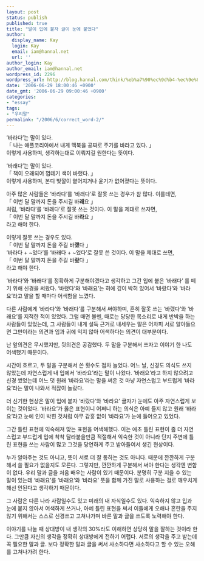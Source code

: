 ```yaml
---
layout: post
status: publish
published: true
title: "말이 입에 붙자 글이 눈에 붙었다"
author:
  display_name: Kay
  login: Kay
  email: iam@hannal.net
  url: ''
author_login: Kay
author_email: iam@hannal.net
wordpress_id: 2296
wordpress_url: http://blog.hannal.com/think/%eb%a7%90%ec%9d%b4-%ec%9e%85%ec%97%90-%eb%b6%99%ec%9e%90-%ea%b8%80%ec%9d%b4-%eb%88%88%ec%97%90-%eb%b6%99%ec%97%88%eb%8b%a4/
date: '2006-06-29 18:00:46 +0900'
date_gmt: '2006-06-29 09:00:46 +0900'
categories:
- "essay"
tags:
- "우리말"
permalink: "/2006/6/correct_word-2/"
---
```

<p>‘바라다’는 말이 있다.<br />
「 나는 애플코리아에서 내게 맥북을 공짜로 주기를 바라고 있다. 」<br />
이렇게 사용하며, 생각하는대로 이뤄지길 원한다는 뜻이다.</p>
<p>‘바래다’는 말이 있다.<br />
「 책이 오래되어 껍데기 색이 바랬다. 」<br />
이렇게 사용하며, 본디 빛깔이 옅어지거나 윤기가 없어졌다는 뜻이다.</p>
<p>아주 많은 사람들은 ‘바라다’를 ‘바래다’로 잘못 쓰는 경우가 참 많다. 이를테면,<br />
「 이번 달 말까지 돈을 주시길 바<strong>래</strong>요 」<br />
처럼, ‘바라다’를 ‘바래다’로 잘못 쓰는 것이다. 이 말을 제대로 쓰자면,<br />
「 이번 달 말까지 돈을 주시길 바<strong>라</strong>요 」<br />
라고 해야 한다.</p>
<p>이렇게 잘못 쓰는 경우도 있다.<br />
「 이번 달 말까지 돈을 주길 바<strong>랬</strong>다 」<br />
‘바라다 + ~었다’를 ‘바래다 + ~었다’로 잘못 쓴 것이다. 이 말을 제대로 쓰면,<br />
「 이번 달 말까지 돈을 주길 바<strong>랐</strong>다 」<br />
라고 해야 한다.</p>
<p>‘바라다’와 ‘바래다’를 정확하게 구분해야겠다고 생각하고 그간 입에 붙은 ‘바래다’ 를 떼기 위해 신경을 써왔다. ‘바랬다’와 ‘바래요’는 혀에 깊이 박혀 있어서 ‘바랐다’와 ‘바라요’라고 말을 할 때마다 어색함을 느꼈다.</p>
<p>다른 사람에게 ‘바라다’와 ‘바래다’를 구분해서 써야하며, 흔히 잘못 쓰는 ‘바랬다’와 ‘바래요’를 지적한 적이 있었다. 그럴 때면 볼멘, 때로는 당당한 목소리로 내게 반박을 하는 사람들이 있었는데, 그 사람들이 내게 설득 근거로 내세우는 말은 어차피 서로 알아들으면 그만이라는 의견과 입과 귀에 익지 않아 어색하다는 의견이 대부분이다.</p>
<p>난 앞의견은 무시했지만, 뒷의견은 공감했다. 두 말을 구분해서 쓰자고 이야기 한 나도 어색했기 때문이다.</p>
<p>시간이 흐르고, 두 말을 구분해서 쓴 횟수도 점차 늘었다. 어느 날, 신경도 의식도 쓰지 않았는데 자연스럽게 내 입에서 ‘바라요’라는 말이 나왔다. ‘바래요’라고 하지 않으려고 신경 썼었는데 어느 덧 원래 ‘바라요’라는 말을 써온 것 마냥 자연스럽고 부드럽게 ‘바라요’라는 말이 나와서 적잖이 놀랐다.</p>
<p>더 신기한 현상은 말이 입에 붙자 ‘바랐다’와 ‘바라요’ 글자가 눈에도 아주 자연스럽게 보이는 것이었다. ‘바라요’가 옳은 표현이니 어쩌니 하는 의식은 아예 들지 않고 원래 ‘바라요’라고 눈에 인이 박힌 것처럼 아무 감흥 없이 ‘바라요’가 눈에 들어오고 있었다.</p>
<p>그간 틀린 표현에 익숙해져 맞는 표현을 어색해했다. 이는 애초 틀린 표현이 좀 더 자연스럽고 부드럽게 입에 착착 달라붙을만큼 적절해서 익숙한 것이 아니라 단지 주변에 틀린 표현을 쓰는 사람이 많고 그것을 당연하게 주고 받아들여서 생긴 현상이다.</p>
<p>누가 알아주는 것도 아니고, 뜻이 서로 더 잘 통하는 것도 아니다. 때문에 깐깐하게 구분해서 쓸 필요가 없을지도 모른다. 그렇지만, 깐깐하게 구분해서 써야 한다는 생각엔 변함이 없다. 우리 말과 글을 처음 배우는 사람이 있기 때문이다. 분명히 구분 지을 수 있는 말이 있는데 ‘바래요’를 ‘바래요’와 ‘바라요’ 뜻을 함께 가진 말로 사용하는 걸로 깨우치게 해선 안된다고 생각하기 때문이다.</p>
<p>그 사람은 다른 나라 사람일수도 있고 미래의 내 자식일수도 있다. 익숙하지 않고 입과 눈에 붙지 않아서 어색하게 쓰거나, 아예 틀린 표현을 써서 이들에게 오해나 혼란을 주지 않기 위해서는 스스로 신경쓰고 고쳐나가며 바른 말과 글을 쓰도록 노력해야 한다.</p>
<p>이야기를 나눌 때 상대방이 내 생각의 30%라도 이해하면 상당히 말을 잘하는 것이라 한다. 그만큼 자신의 생각을 정확히 상대방에게 전하기 어렵다. 서로의 생각을 주고 받는데 꼭 필요한 말과 글. 보다 정확한 말과 글을 써서 사소하다면 사소하다고 할 수 있는 오해를 고쳐나가려 한다.</p>
